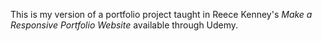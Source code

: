This is my version of a portfolio project taught in Reece Kenney's *Make a Responsive Portfolio Website* available through Udemy.
